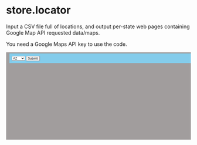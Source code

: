 # store.locator

Input a CSV file full of locations, and output per-state web pages containing Google Map API requested data/maps.

You need a Google Maps API key to use the code.

![ScreenShot](https://github.com/stanfield-dev/store.locator/blob/main/Screenshot%202023-12-11%20134902.png)
